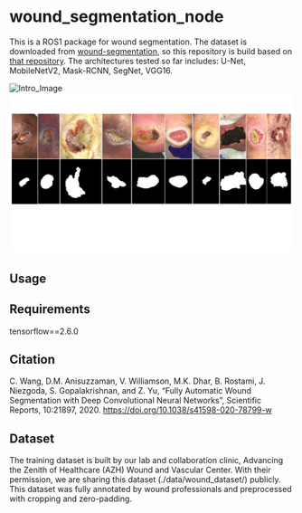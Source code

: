 # wound_segmentation_node
This is a ROS1 package for wound segmentation. The dataset is downloaded from  [wound-segmentation](https://github.com/uwm-bigdata/wound-segmentation), so this repository is build based on [that repository](https://github.com/uwm-bigdata/wound-segmentation).  The architectures tested so far includes: U-Net, MobileNetV2, Mask-RCNN, SegNet, VGG16.

![Intro_Image](https://raw.githubusercontent.com/Pele324/ChronicWoundSeg/master/figures/Intro.png)
![Dataset_Image](https://raw.githubusercontent.com/Pele324/ChronicWoundSeg/master/figures/Dataset.png)

## Usage


## Requirements
tensorflow==2.6.0

## Citation
C. Wang, D.M. Anisuzzaman, V. Williamson, M.K. Dhar, B. Rostami, J. Niezgoda, S. Gopalakrishnan, and Z. Yu, “Fully Automatic Wound Segmentation with Deep Convolutional Neural Networks”, Scientific Reports, 10:21897, 2020. https://doi.org/10.1038/s41598-020-78799-w

## Dataset
The training dataset is built by our lab and collaboration clinic, Advancing the Zenith of Healthcare (AZH) Wound and Vascular Center. With their permission, we are sharing this dataset (./data/wound_dataset/) publicly. This dataset was fully annotated by wound professionals and preprocessed with cropping and zero-padding.  